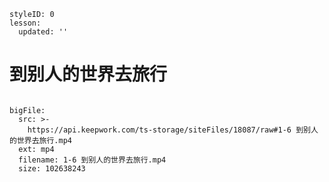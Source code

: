 ```@Lesson
styleID: 0
lesson:
  updated: ''

```
# 到别人的世界去旅行

```@BigFile

bigFile:
  src: >-
    https://api.keepwork.com/ts-storage/siteFiles/18087/raw#1-6 到别人的世界去旅行.mp4
  ext: mp4
  filename: 1-6 到别人的世界去旅行.mp4
  size: 102638243
          
```